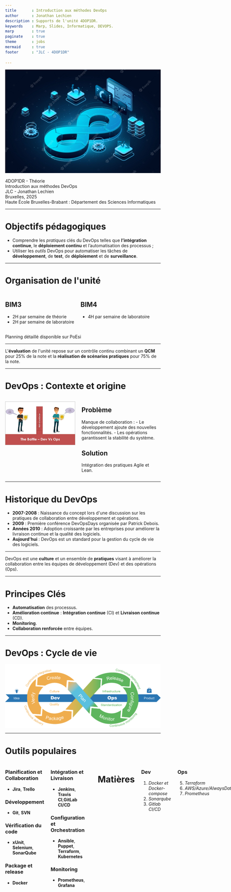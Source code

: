 ```yaml
---
title       : Introduction aux méthodes DevOps
author      : Jonathan Lechien
description : Supports de l'unité 4DOP1DR.
keywords    : Marp, Slides, Informatique, DEVOPS.
marp        : true
paginate    : true
theme       : jobs
mermaid     : true
footer      : "JLC - 4DOP1DR"

--- 
```

   
<!-- _class: titlepage -->

![bg left:33%](./img/devops-wallpaper.jpg)

<div class="title"         > 4DOP1DR - Théorie   </div>
<div class="subtitle"      > Introduction aux méthodes DevOps   </div>
<div class="author"        > JLC - Jonathan Lechien  </div>
<div class="date"          > Bruxelles, 2025      </div>
<div class="organization"  > Haute École Bruxelles-Brabant : Département des Sciences Informatiques    </div>

---        
     
# Objectifs pédagogiques

- Comprendre les *pratiques* clés du DevOps telles que **l’intégration continue**, le **déploiement continu** et l’automatisation des processus ;
- Utiliser les *outils* DevOps pour automatiser les tâches de **développement**, de **test**, de **déploiement** et de **surveillance**.


---

# Organisation de l'unité

<div class="columns">
<div>

## BIM3

- 2H par semaine de théorie
- 2H par semaine de laboratoire

</div>  
<div>    

## BIM4

- 4H par semaine de laboratoire

</div>    
</div> 

<div class="center">
<br>
Planning détaillé disponible sur PoEsi
</div>

--- 
 
<!-- _class: cite -->        

L'**évaluation** de l'unité repose sur un contrôle continu combinant un **QCM** pour 25% de la note et la **réalisation de scénarios pratiques** pour 75% de la note. 

---

# DevOps : Contexte et origine

<div class="columns">
<div>

<center>

![h:450](./img/dev-vs-ops.jpg)

</center>

</div>
<div>

## Problème
Manque de collaboration :
    - Le développement ajoute des nouvelles fonctionnalités.
    - Les opérations garantissent la stabilité du système.

## Solution 
Intégration des pratiques Agile et Lean.

</div>
</div>


--- 

# Historique du DevOps

- **2007-2008** : Naissance du concept lors d'une discussion sur les pratiques de collaboration entre développement et opérations.
- **2009** : Première conférence DevOpsDays organisée par Patrick Debois.
- **Années 2010** : Adoption croissante par les entreprises pour améliorer la livraison continue et la qualité des logiciels.
- **Aujourd'hui** : DevOps est un standard pour la gestion du cycle de vie des logiciels.

--- 
 
<!-- _class: cite -->        

DevOps est une **culture** et un ensemble de **pratiques** visant à améliorer la collaboration entre les équipes de développement (Dev) et des opérations (Ops).

---

# Principes Clés
- **Automatisation** des processus.
- **Amélioration continue** : **Intégration continue** (CI) et **Livraison continue** (CD).
- **Monitoring**.
- **Collaboration renforcée** entre équipes.


---
# DevOps : Cycle de vie

![h:450px](./img/cycle3.png)



---

# Outils populaires

<div class="columns">
<div>

### Planification et Collaboration
- **Jira**, **Trello**

### Développement
- **Git**, **SVN**

### Vérification du code
- **xUnit**, **Selenium**, **SonarQube**

### Package et release
- **Docker**

</div>

<div>

### Intégration et Livraison
- **Jenkins**, **Travis CI**,**GitLab CI/CD**

### Configuration et Orchestration
- **Ansible**, **Puppet**, **Terraform**, **Kubernetes**

### Monitoring
- **Prometheus**, **Grafana**
</div>

---        
     
# Matières

<div class="columns">
<div>
      
<!-- _class: cool-list -->

### Dev

1. *Docker et Docker-compose*
2. *Sonarqube*
3. *Gitlab CI/CD*
   
</div>  
<div>    

### Ops

5. *Terraform* 
6. *AWS/Azure/AlwaysData* 
7. *Prometheus*
 
</div>    
</div> 

---

<!-- _class: transition2 -->  

Conteneurisation avec Docker

--- 

<!-- _class: cite -->    

**Docker** est une plateforme qui permet de créer, déployer et exécuter des applications dans des conteneurs légers, portables et isolés. Ces **conteneurs** regroupent tout ce dont une application a besoin pour fonctionner garantissant qu'elle s'exécute de manière cohérente, quelle que soit l'environnement.

---
# Exemple : Tester Wordpress sous Ubuntu

<div class="columns">
<div>

## Installation native

[Description détaillée via ce lien](https://developer.wordpress.org/advanced-administration/before-install/)

1. Installer apache
1. Installer PHP
1. Installer mysql
1. Créer une base de données
1. Télécharger WordPress
1. Configurer Wordpress


</div>
<div>

## Installation Docker

1. Créer un fichier `docker-compose.yml`
1. Copier le contenu du fichier de [Docker Hub](https://hub.docker.com/_/wordpressl)
1. Démarrer Wordpress via `docker-compose up -d`

</div>
</div>

---
# Installation Native vs Docker

|               | Installation native | Via Docker |
|---------------|----------------------|--------------|
| Simplicité    | Complexe (packages, dépendances) | Très simple (une commande) |
| Isolation     | Nécessite configuration spécifique | Complètement isolé |
| Portabilité   | Dépend de l’OS et du package manager | Fonctionne partout |
| Maintenance   | Mise à jour manuelle | Facile avec les images Docker |


---

# Différences avec une Machine Virtuelle

| Critère         | Machine Virtuelle    | Docker |
|-----------------|----------------------|----------|
| Isolation       | Complète (OS dédié)  | Processus isolés |
| Poids           | Lourd (Giga Octets)  | Léger (Méga Octets) |
| Performance     | Moins performant     | Plus performant |
| Démarrage       | Lent (minutes)       | Rapide (secondes) |


--- 

# Architecture

<div class="columns">
<div>

<center>

![](./img/docker-architecture.png)

</center>

</div>
<div>

- **Docker Engine** : Composant central assurant l'exécution des conteneurs.
  - **Docker Client** : Interface en ligne de commande ou graphique permettant d’interagir avec Docker.
  - **Docker Daemon (dockerd)** : Service de fond qui gère les conteneurs, images et réseaux.
- **Docker Registry** : Stocke et distribue les images Docker (ex. Docker Hub, GitHub Container Registry).

</div>
</div>

---

# Installation :  Docker

<div class="columns">
<div>

## Linux

- Installer **Docker Engine**
- Configurer Docker en tant qu'utilisateur non-root
- [Lien vers Docker Engine](https://docs.docker.com/engine/install/)
- Installer **Docker Desktop** n'est pas obligatoire

</div>
<div>

## MacOS
- Installer **Docker Desktop**
- [Lien vers Docker Desktop](https://docs.docker.com/desktop/)

## Windows
- Activer **WSL 2**
- Installer **Docker Desktop**

</div>
</div>

---

# Installation : Docker Desktop

<div class="columns">
<div>

<center>

![h:350](./img/docker-desktop.png)


</center>

</div>
<div>

- Fournit une interface utilisateur pour gérer les conteneurs et images.
- Intègre le moteur Docker sur MacOS et Windows.
- Sur **Windows**, utilise **WSL 2** (ou Hyper-V si WSL 2 n'est pas activé).
- Sur **MacOS**, utilise un **hyperviseur léger** basé sur Apple Hypervisor Framework.
- Facilite l’accès aux registres Docker et aux extensions Docker.

</div>
</div>

---

# Concept clé 1 : Registres Docker

<div class="columns">
<div>

<center>

![h:350](./img/docker-hub.png)


</center>

</div>
<div>

- Stockent et distribuent des **images Docker**
- Exemples : 
  - **Docker Hub** *(public)* : registre par défaut
  - GitHub Container Registry
  - AWS ECR, Azure ACR *(privés)*

</div>
</div>

---

# Concept clé 2 : Images Docker

- Contiennent tout le nécessaire pour exécuter une application (code, runtime, dépendances...)
- Versionnées et partageables via des **registres**
- Création avec un **Dockerfile**
- Les images sont souvent versionnées avec des **tags** (ex. `postgres:15`, `postgres:latest`)
- `latest` pointe vers la version par défaut si aucun tag n’est spécifié.
- Téléchargeable via une commande du type `docker pull postgres:15`

---

# Informations sur l'image

Lister les images locales via `docker image ls`

```bash
REPOSITORY   TAG       IMAGE ID       CREATED        SIZE
postgres     15        19f99b135e18   2 months ago   426MB
```

[Informations complètes sur une image accessible via Docker Hub](https://hub.docker.com/_/postgres/) ou `docker image inspect postgres:15`

---

# Images Docker Officielles ✅

<div class="columns">
<div>

<center>

![h:350](./img/docker-official-jre.png)

</center>

</div>
<div>

- Maintenues par l’éditeur officiel ou la communauté Docker
- Sécurisées et mises à jour régulièrement
- Exemples : 
  - `postgres`
  - `nginx`
  - `node`
  - `python`
  - `java`

</div>
</div>

---

# Taille des images

- Une image Docker dépend entre autre de l’OS sous-jacent
- Par exemple les versions **Alpine** sont plus légères
- Alpine Linux est une distribution Linux ultra-légère


```bash
REPOSITORY   TAG         IMAGE ID       CREATED        SIZE
postgres     15-alpine   28223f2e117a   2 months ago   273MB
postgres     15          19f99b135e18   2 months ago   426MB
```

---

# Concept clé 3 : Conteneurs

- Instances exécutables d’une **image Docker**.
- Isolés et légers.
- Peuvent être arrêtés, redémarrés, supprimés via leur nom ou leur ID.

```bash
docker run    python:latest
docker stop   keen_banach
docker start  keen_banach
docker rm     keen_banach
```

---

# Nommage des conteneurs

- Chaque conteneur peut être nommé pour une identification plus facile.
- Utilisation de `--name` lors du démarrage d’un conteneur :
```bash
docker run --name mon_postgres postgres:15
```
- Un conteneur nommé est plus facile à gérer pour les commandes comme `docker stop`

---

# Que se passe-t-il si aucun nom n’est attribué ?

- Docker génère automatiquement un nom aléatoire.
- Les noms sont composés de deux mots (ex: `eager_tesla`).
- Pour voir le nom généré :
```bash
docker ps
```
- Exemple de sortie :
```bash
CONTAINER ID   NAME          IMAGE        STATUS
f2d1a4f3c2f3  eager_tesla  postgres:15  Up 2 minutes
```
- Il est recommandé d’attribuer un nom explicite pour une meilleure gestion.

---

# Binding des ports

- Le binding des ports permet de rediriger un port de l’hôte vers un port du conteneur.
- Syntaxe : `-p <port_hôte>:<port_conteneur>`
- Exemple avec PostgreSQL :
```bash
docker run -p 5432:5432 postgres:15
```

- Pour voir les ports exposés :
```bash
docker ps
```

---

# Variables d’environnement dans les conteneurs

- Permettent de configurer des paramètres sans modifier l’image
- Exemples pour PostgreSQL :
  - `POSTGRES_USER` : Nom d’utilisateur par défaut
  - `POSTGRES_PASSWORD` : Mot de passe de l’utilisateur
  - `POSTGRES_DB` : Nom de la base de données par défaut

```bash
docker run \
  --name postgres \
  -e POSTGRES_USER=admin \
  -e POSTGRES_PASSWORD=secret \
  -e POSTGRES_DB=mydatabase \
  -p 5432:5432 \
  postgres:15
```

---

# Visualiser les logs d’un conteneur

- **Voir les logs en temps réel** :
```bash
docker logs -f <name>
```
- **Afficher les dernières lignes** :
```bash
docker logs --tail 100 <name>
```

---

# Exécuter une requête dans PostgreSQL

- Vérifier le nom du conteneur PostgreSQL :
```bash
docker ps
```
- Se connecter au conteneur et exécuter une requête SQL :
```bash
docker exec -it postgres psql -U admin -d mydatabase -c "SELECT NOW();"
```

---

# Concept clé 4 : Dockerfile

- Fichier permettant de créer une **image Docker personnalisée**
    - **FROM** : Spécifie l’image de base
    - **ENV** : Définit des variables d’environnement
```dockerfile
FROM postgres:15
ENV POSTGRES_USER=myuser
ENV POSTGRES_PASSWORD=mypassword
ENV POSTGRES_DB=mydb
```

- Construire l’image :
```bash
docker build -t mon-postgres .
```

---

# Directives Dockerfile

<div class="columns">
<div>

- **RUN** : Exécute une commande lors de la construction de l’image
- **COPY** : Copie des fichiers depuis l’hôte vers l’image
- **WORKDIR** : Définit le répertoire de travail par défaut
- **EXPOSE** : Indique un port que le conteneur écoutera
- **CMD** : Définit une commande par défaut pour le conteneur

</div>
<div>

Exemple :
```dockerfile
FROM postgres:15
WORKDIR /app
COPY . /app
RUN apt-get update && apt-get install -y nano
ENV POSTGRES_USER=myuser
EXPOSE 5432
CMD ["postgres"]
```

</div>
</div>

---

# Remarque : spécifier la version dans FROM

- Toujours utiliser une version spécifique pour éviter des surprises

```dockerfile
FROM postgres:15
```

- Utiliser `latest` avec prudence !

---

# Image Layers et historique

- Une image est composée de plusieurs **layers** (couches)
- Couche consultable via `docker history <image>`

---

# Liens Layers-Dockerfile

```Dockerfile 
# Utilisation de l'image Ubuntu comme base
FROM ubuntu:24.04

# Mettre à jour les paquets et installer curl
RUN apt-get update && apt-get install -y curl

# Définir un message de bienvenue
CMD echo "Bienvenue dans votre premier conteneur Docker !"
```

```bash
IMAGE          CREATED          CREATED BY                                      SIZE      COMMENT
9ff3052babf9   38 seconds ago   CMD ["/bin/sh" "-c" "echo \"Bienvenue dans v…   0B        buildkit.dockerfile.v0
<missing>      38 seconds ago   RUN /bin/sh -c apt-get update && apt-get ins…   54.4MB    buildkit.dockerfile.v0
<missing>      8 days ago       /bin/sh -c #(nop)  CMD ["/bin/bash"]            0B        
<missing>      8 days ago       /bin/sh -c #(nop) ADD file:6df775300d76441aa…   78.1MB    
<missing>      8 days ago       /bin/sh -c #(nop)  LABEL org.opencontainers.…   0B        
<missing>      8 days ago       /bin/sh -c #(nop)  LABEL org.opencontainers.…   0B        
<missing>      8 days ago       /bin/sh -c #(nop)  ARG LAUNCHPAD_BUILD_ARCH     0B        
<missing>      8 days ago       /bin/sh -c #(nop)  ARG RELEASE                  0B        
```

---
# Single-Stage - Partie 1

Image Docker construite en une seule étape, contenant à la fois les outils de compilation et l’application finale

```dockerfile
# Utilisation d'une image contenant Maven et JDK 17
FROM maven:3.9-eclipse-temurin-17

# Définition du répertoire de travail
WORKDIR /app

# Copier les fichiers du projet dans le conteneur
COPY pom.xml .
COPY src ./src
```
---
# Single-Stage - Partie 2

```dockerfile
# Compiler l'application
RUN mvn clean package -DskipTests

# Exposer le port utilisé par l'application
EXPOSE 8080

# Démarrer l'application
CMD ["java", "-jar", "target/app.jar"]
```

---

# Multi-Stage Build - Partie 1 

Une image Multi-Stage sépare la construction et l’exécution en plusieurs étapes, ne conservant que l’exécutable final dans une image allégée.

```dockerfile
# Étape 1 : Construction de l'application avec Maven
FROM maven:3.9-eclipse-temurin-17 AS builder

# Définir le répertoire de travail
WORKDIR /app

# Copier les fichiers du projet dans le conteneur
COPY pom.xml .
COPY src ./src

# Télécharger les dépendances et compiler l'application
RUN mvn clean package -DskipTests
```

---

# Multi-Stage Build - Partie 2

```dockerfile
# Étape 2 : Création d'une image légère pour l'exécution
FROM eclipse-temurin:17-jre

# Définir le répertoire de travail
WORKDIR /app

# Copier uniquement le JAR compilé depuis l'étape précédente
COPY --from=builder /app/target/*.jar app.jar

# Exposer le port utilisé par l'application
EXPOSE 8080

# Lancer l'application
CMD ["java", "-jar", "app.jar"]
```
---

# Comparaison Single Stage - Multi Stage

| Critère            | Single-Stage                         | Multi-Stage                         |
|--------------------|----------------------------------|----------------------------------|
| **Taille de l’image** | Plus lourde (Maven et JDK inclus) | Plus légère (seulement JRE et JAR) |
| **Performance**    | Démarrage légèrement plus lent  | Plus rapide car optimisé         |
| **Sécurité**       | Maven et outils de build inutiles en production | Pas d'outils de build dans l’image finale |

```bash
REPOSITORY           TAG       IMAGE ID       CREATED          SIZE
image-multi-stage    latest    fcc6267ba8f7   4 seconds ago    283MB
image-single-stage   latest    4068a159c3d2   36 seconds ago   599MB
```

---
<!-- _class: transition2 -->  

Docker-compose

---

<div>         
 
![h:450px](./img/work-in-progress.jpeg)
   
</div> 

---

## Qu'est-ce que Docker Compose ?

Docker Compose est un outil permettant de définir et de gérer des applications multi-conteneurs à l'aide d'un fichier YAML. Il facilite le déploiement, la configuration et l'orchestration de services.

---

## Docker vs Docker Compose

| Fonctionnalité       | Docker | Docker Compose |
|---------------------|--------|---------------|
| Gestion des conteneurs | Oui | Oui |
| Orchestration multi-conteneurs | Non | Oui |
| Configuration via YAML | Non | Oui |
| Simplification du workflow | Non | Oui |

---

## Installation et Configuration

### Installation de Docker Compose

```sh
# Sous Linux
sudo apt update && sudo apt install docker-compose

# Sous macOS (avec Homebrew)
brew install docker-compose

# Vérification de l'installation
docker-compose --version
```

---

## Liaison entre Postgres et PgAdmin4 sans Docker Compose

```sh
# Démarrage d'un conteneur PostgreSQL
docker run -d \
  --name postgres \
  -e POSTGRES_USER=admin \
  -e POSTGRES_PASSWORD=admin \
  -e POSTGRES_DB=mydb \
  -p 5432:5432 \
  postgres

# Démarrage d'un conteneur PgAdmin4
docker run -d \
  --name pgadmin \
  -e PGADMIN_DEFAULT_EMAIL=admin@admin.com \
  -e PGADMIN_DEFAULT_PASSWORD=admin \
  -p 5050:80 \
  dpage/pgadmin4
```

---

## Liaison entre Postgres et PgAdmin4 avec Docker Compose

```yaml
version: '3.8'

services:
  postgres:
    image: postgres
    container_name: postgres
    environment:
      POSTGRES_USER: admin
      POSTGRES_PASSWORD: admin
      POSTGRES_DB: mydb
    ports:
      - "5432:5432"

  pgadmin:
    image: dpage/pgadmin4
    container_name: pgadmin
    environment:
      PGADMIN_DEFAULT_EMAIL: admin@admin.com
      PGADMIN_DEFAULT_PASSWORD: admin
    ports:
      - "5050:80"
    depends_on:
      - postgres
```

---

## Structure d’un fichier `docker-compose.yml`

1. **Version** : Détermine la version du fichier Compose.
2. **Services** : Définit les conteneurs et leurs configurations.
3. **Networks** : Gère la communication entre conteneurs.
4. **Volumes** : Persiste les données.

---

## Commandes essentielles

```sh
# Démarrer les services définis dans le fichier docker-compose.yml
docker-compose up -d

# Arrêter et supprimer les services
docker-compose down

# Lister les conteneurs en cours d'exécution
docker-compose ps

# Démarrer un service spécifique
docker-compose start <service>

# Arrêter un service spécifique
docker-compose stop <service>
```

---

## Docker Compose vs Kubernetes

| Fonctionnalité | Docker Compose | Kubernetes |
|---------------|---------------|------------|
| Déploiement local rapide | Oui | Non |
| Gestion avancée du scaling | Non | Oui |
| Orchestration avancée | Non | Oui |
| Utilisé en production | Non recommandé | Oui |

---

## Microservices et Docker Compose

Docker Compose est un excellent outil pour organiser des microservices en développement. Il permet :
- Une gestion simplifiée des dépendances.
- Un déploiement rapide.
- Une cohérence entre environnements de développement et de test.

---
<!-- _class: transition2 -->  

Analyse de la qualité du code<br>
Sonarqube

--- 

<div>         
 
![h:450px](./img/work-in-progress.jpeg)
   
</div> 


---
<!-- _class: transition2 -->  

Définition d'un pipeline<br>
GitlabCI/CD

--- 

<div>         
 
![h:450px](./img/work-in-progress.jpeg)
   
</div> 

---
<!-- _class: transition2 -->  

Gérer l'infrastructure<br>
Terraform

--- 

<div>         
 
![h:450px](./img/work-in-progress.jpeg)
   
</div> 

---
<!-- _class: transition2 -->  

Le monitoring<br>
Prometheus

--- 

<div>         
 
![h:450px](./img/work-in-progress.jpeg)
   
</div> 